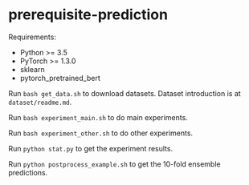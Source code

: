 # prerequisite-prediction

Requirements:

- Python >= 3.5
- PyTorch >= 1.3.0
- sklearn
- pytorch_pretrained_bert

Run `bash get_data.sh` to download datasets. Dataset introduction is at `dataset/readme.md`.

Run `bash experiment_main.sh` to do main experiments.

Run `bash experiment_other.sh` to do other experiments.

Run `python stat.py` to get the experiment results.

Run `python postprocess_example.sh` to get the 10-fold ensemble predictions.